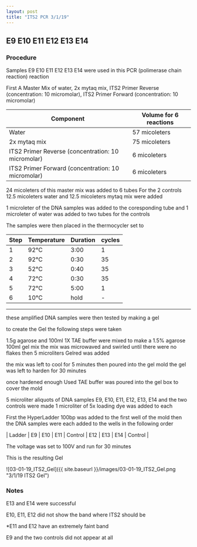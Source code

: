 ```yaml
---
layout: post
title: "ITS2 PCR 3/1/19"
---
```


## E9 E10 E11 E12 E13 E14 

### Procedure

Samples E9 E10 E11 E12 E13 E14 were used in this PCR (polimerase chain reaction) reaction 

First A Master Mix of water, 2x mytaq mix, ITS2 Primer Reverse (concentration: 10 micromolar), ITS2 Primer Forward (concentration: 10 micromolar)


|Component| Volume for 6 reactions|
|---------|---------------------------|
|Water| 57 micoleters|
|2x mytaq mix| 75 micoleters|
|ITS2 Primer Reverse (concentration: 10 micromolar)| 6 micoleters|
|ITS2 Primer Forward (concentration: 10 micromolar)| 6 micoleters|

24 micoleters of this master mix was added to 6 tubes 
For the 2 controls 12.5 micoleters water and 12.5 micoleters mytaq mix were added

1 microleter of the DNA samples was added to the coresponding tube
and 1 microleter of water was added to two tubes for the controls

The samples were then placed in the thermocycler set to 

|Step|Temperature|Duration|cycles|
|----|-------|--------|-------|
|1|92°C|3:00|1|
|2|92°C|0:30|35|
|3|52°C|0:40|35|
|4|72°C|0:30|35|
|5|72°C|5:00|1|
|6|10°C|hold|-|

___________

these amplified DNA samples were then tested by making a gel

to create the Gel the following steps were taken 

1.5g agarose and 100ml 1X TAE buffer were mixed to make a 1.5% agarose 100ml gel mix 
the mix was microwaved and swirled until there were no flakes 
then 5 microliters Gelred was added

the mix was left to cool for 5 minutes then poured into the gel mold
the gel was left to harden for 30 minutes 

once hardened enough Used TAE buffer was poured into the gel box to cover the mold

5 microliter aliquots of DNA samples E9, E10, E11, E12, E13, E14 and the two controls were made 
1 microliter of 5x loading dye was added to each

First the HyperLadder 100bp was added to the first well of the mold 
then the DNA samples were each added to the wells in the following order 

| Ladder | E9 | E10 | E11 | Control | E12 | E13 | E14 | Control |

The voltage was set to 100V and run for 30 minutes


This is the resulting Gel

![03-01-19_ITS2_Gel]({{ site.baseurl }}/images/03-01-19_ITS2_Gel.png "3/1/19 ITS2 Gel")

### Notes

E13 and E14 were successful 

E10, E11, E12 did not show the band where ITS2 should be

*E11 and E12 have an extremely faint band

E9 and the two controls did not appear at all